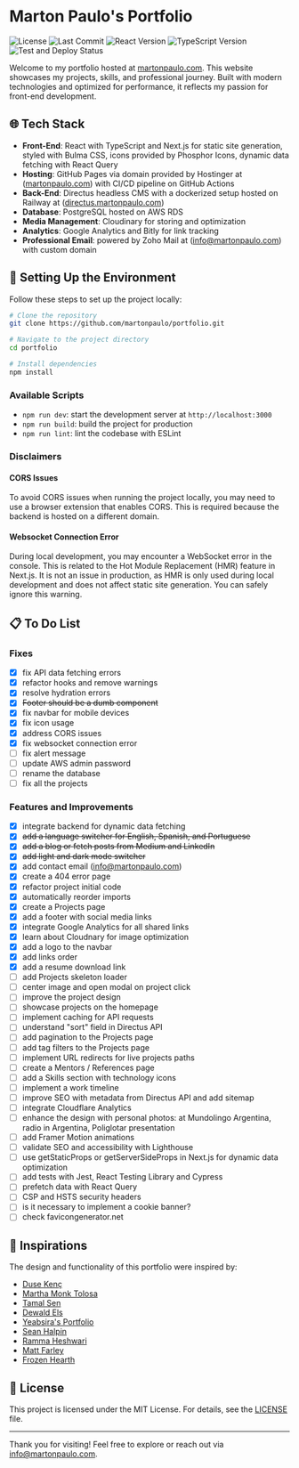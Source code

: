 # Marton Paulo's Portfolio

![License](https://img.shields.io/github/license/martonpaulo/portfolio) ![Last Commit](https://img.shields.io/github/last-commit/martonpaulo/portfolio) ![React Version](https://img.shields.io/github/package-json/dependency-version/martonpaulo/portfolio/react) ![TypeScript Version](https://img.shields.io/github/package-json/dependency-version/martonpaulo/portfolio/dev/typescript) ![Test and Deploy Status](https://github.com/martonpaulo/portfolio/actions/workflows/deploy.yml/badge.svg)

Welcome to my portfolio hosted at [martonpaulo.com](https://www.martonpaulo.com). This website showcases my projects, skills, and professional journey. Built with modern technologies and optimized for performance, it reflects my passion for front-end development.

## 🌐 Tech Stack

- **Front-End**: React with TypeScript and Next.js for static site generation, styled with Bulma CSS, icons provided by Phosphor Icons, dynamic data fetching with React Query
- **Hosting**: GitHub Pages via domain provided by Hostinger at ([martonpaulo.com](https://www.martonpaulo.com)) with CI/CD pipeline on GitHub Actions
- **Back-End**: Directus headless CMS with a dockerized setup hosted on Railway at ([directus.martonpaulo.com](https://directus.martonpaulo.com))
- **Database**: PostgreSQL hosted on AWS RDS
- **Media Management**: Cloudinary for storing and optimization
- **Analytics**: Google Analytics and Bitly for link tracking
- **Professional Email**: powered by Zoho Mail at ([info@martonpaulo.com](mailto:info@martonpaulo.com)) with custom domain

## 🚀 Setting Up the Environment

Follow these steps to set up the project locally:

```bash
# Clone the repository
git clone https://github.com/martonpaulo/portfolio.git

# Navigate to the project directory
cd portfolio

# Install dependencies
npm install
```

### Available Scripts

- `npm run dev`: start the development server at `http://localhost:3000`
- `npm run build`: build the project for production
- `npm run lint`: lint the codebase with ESLint

### Disclaimers

#### CORS Issues

To avoid CORS issues when running the project locally, you may need to use a browser extension that enables CORS. This is required because the backend is hosted on a different domain.

#### Websocket Connection Error

During local development, you may encounter a WebSocket error in the console. This is related to the Hot Module Replacement (HMR) feature in Next.js. It is not an issue in production, as HMR is only used during local development and does not affect static site generation. You can safely ignore this warning.

## 📋 To Do List

### Fixes

- [x] fix API data fetching errors
- [x] refactor hooks and remove warnings
- [x] resolve hydration errors
- [x] ~~Footer should be a dumb component~~
- [x] fix navbar for mobile devices
- [x] fix icon usage
- [x] address CORS issues
- [x] fix websocket connection error
- [ ] fix alert message
- [ ] update AWS admin password
- [ ] rename the database
- [ ] fix all the projects

### Features and Improvements

- [x] integrate backend for dynamic data fetching
- [x] ~~add a language switcher for English, Spanish, and Portuguese~~
- [x] ~~add a blog or fetch posts from Medium and LinkedIn~~
- [x] ~~add light and dark mode switcher~~
- [x] add contact email ([info@martonpaulo.com](mailto:info@martonpaulo.com))
- [x] create a 404 error page
- [x] refactor project initial code
- [x] automatically reorder imports
- [x] create a Projects page
- [x] add a footer with social media links
- [x] integrate Google Analytics for all shared links
- [x] learn about Cloudnary for image optimization
- [x] add a logo to the navbar
- [x] add links order
- [x] add a resume download link
- [ ] add Projects skeleton loader
- [ ] center image and open modal on project click
- [ ] improve the project design
- [ ] showcase projects on the homepage
- [ ] implement caching for API requests
- [ ] understand "sort" field in Directus API
- [ ] add pagination to the Projects page
- [ ] add tag filters to the Projects page
- [ ] implement URL redirects for live projects paths
- [ ] create a Mentors / References page
- [ ] add a Skills section with technology icons
- [ ] implement a work timeline
- [ ] improve SEO with metadata from Directus API and add sitemap
- [ ] integrate Cloudflare Analytics
- [ ] enhance the design with personal photos: at Mundolingo Argentina, radio in Argentina, Poliglotar presentation
- [ ] add Framer Motion animations
- [ ] validate SEO and accessibility with Lighthouse
- [ ] use getStaticProps or getServerSideProps in Next.js for dynamic data optimization
- [ ] add tests with Jest, React Testing Library and Cypress
- [ ] prefetch data with React Query
- [ ] CSP and HSTS security headers
- [ ] is it necessary to implement a cookie banner?
- [ ] check favicongenerator.net

## 🌟 Inspirations

The design and functionality of this portfolio were inspired by:

- [Duse Kenç](https://dusekenc.com/)
- [Martha Monk Tolosa](https://www.marthatoulouse.com/)
- [Tamal Sen](https://tamalsen.dev/)
- [Dewald Els](https://dewaldels.com/)
- [Yeabsira's Portfolio](https://yeabsiras-portfolio.vercel.app/)
- [Sean Halpin](https://www.seanhalpin.xyz/)
- [Ramma Heshwari](https://www.rammaheshwari.com/)
- [Matt Farley](https://mattfarley.ca/)
- [Frozen Hearth](https://frozenhearth.vercel.app/)

## 📄 License

This project is licensed under the MIT License. For details, see the [LICENSE](LICENSE) file.

---

Thank you for visiting! Feel free to explore or reach out via [info@martonpaulo.com](mailto:info@martonpaulo.com).
